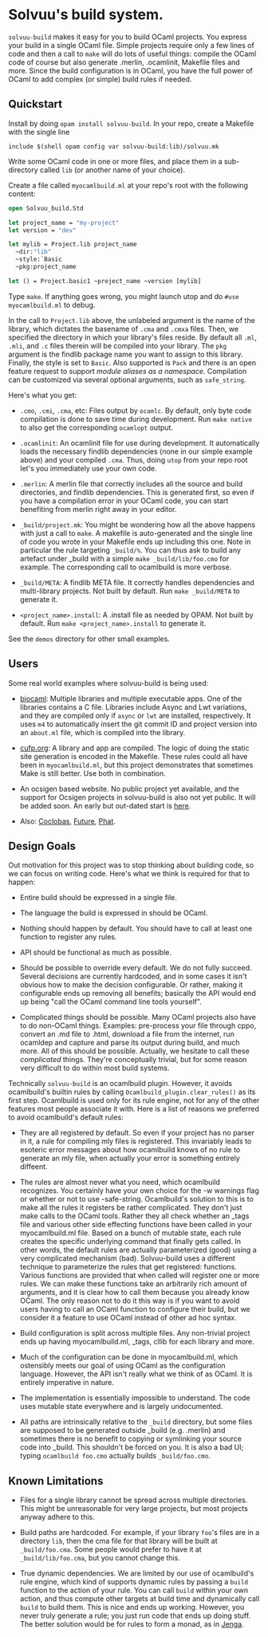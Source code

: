 # Solvuu's build system.

`solvuu-build` makes it easy for you to build OCaml projects. You
express your build in a single OCaml file. Simple projects require
only a few lines of code and then a call to `make` will do lots of
useful things: compile the OCaml code of course but also generate
.merlin, .ocamlinit, Makefile files and more. Since the build
configuration is in OCaml, you have the full power of OCaml to add
complex (or simple) build rules if needed.

## Quickstart
Install by doing `opam install solvuu-build`. In your repo, create a
Makefile with the single line

```make
include $(shell opam config var solvuu-build:lib)/solvuu.mk
```

Write some OCaml code in one or more files, and place them in a
sub-directory called `lib` (or another name of your choice).

Create a file called `myocamlbuild.ml` at your repo's root with the
following content:

```ocaml
open Solvuu_build.Std

let project_name = "my-project"
let version = "dev"

let mylib = Project.lib project_name
  ~dir:"lib"
  ~style:`Basic
  ~pkg:project_name

let () = Project.basic1 ~project_name ~version [mylib]
```

Type `make`. If anything goes wrong, you might launch utop and do
`#use myocamlbuild.ml` to debug.

In the call to `Project.lib` above, the unlabeled argument is the name
of the library, which dictates the basename of `.cma` and `.cmxa`
files. Then, we specified the directory in which your library's files
reside. By default all `.ml`, `.mli`, and `.c` files therein will be
compiled into your library. The `pkg` argument is the findlib package
name you want to assign to this library. Finally, the style is set to
`Basic`. Also supported is `Pack` and there is an open feature request
to support _module aliases as a namespace_. Compilation can be
customized via several optional arguments, such as `safe_string`.

Here's what you get:

- `.cmo`, `.cmi`, `.cma`, etc: Files output by `ocamlc`. By default,
  only byte code compilation is done to save time during
  development. Run `make native` to also get the corresponding
  `ocamlopt` output.

- `.ocamlinit`: An ocamlinit file for use during development. It
  automatically loads the necessary findlib dependencies (none in our
  simple example above) and your compiled `.cma`. Thus, doing `utop`
  from your repo root let's you immediately use your own code.

- `.merlin`: A merlin file that correctly includes all the source and
  build directories, and findlib dependencies. This is generated
  first, so even if you have a compilation error in your OCaml code,
  you can start benefiting from merlin right away in your editor.

- `_build/project.mk`: You might be wondering how all the above
  happens with just a call to `make`. A makefile is auto-generated and
  the single line of code you wrote in your Makefile ends up including
  this one. Note in particular the rule targeting `_build/%`. You can
  thus ask to build any artefact under _build with a simple `make
  _build/lib/foo.cmo` for example. The corresponding call to
  ocamlbuild is more verbose.

- `_build/META`: A findlib META file. It correctly handles
  dependencies and multi-library projects. Not built by default. Run
  `make _build/META` to generate it.

- `<project_name>.install`: A .install file as needed by OPAM. Not
  built by default. Run `make <project_name>.install` to generate it.

See the `demos` directory for other small examples.

## Users
Some real world examples where solvuu-build is being used:

- [biocaml](https://github.com/biocaml/biocaml/): Multiple libraries
  and multiple executable apps. One of the libraries contains a C
  file. Libraries include Async and Lwt variations, and they are
  compiled only if `async` or `lwt` are installed, respectively. It
  uses `m4` to automatically insert the git commit ID and project
  version into an `about.ml` file, which is compiled into the library.

- [cufp.org](https://github.com/CUFP/cufp.org): A library and app are
  compiled. The logic of doing the static site generation is encoded
  in the Makefile. These rules could all have been in
  `myocamlbuild.ml`, but this project demonstrates that sometimes Make
  is still better. Use both in combination.

- An ocsigen based website. No public project yet available, and the
  support for Ocsigen projects in solvuu-build is also not yet
  public. It will be added soon. An early but out-dated start is
  [here](https://github.com/agarwal/eliom-site-build).

- Also: [Coclobas](https://github.com/hammerlab/coclobas),
  [Future](https://github.com/solvuu/future),
  [Phat](https://github.com/solvuu/phat).


## Design Goals
Out motivation for this project was to stop thinking about building
code, so we can focus on writing code. Here's what we think is
required for that to happen:

- Entire build should be expressed in a single file.

- The language the build is expressed in should be OCaml.

- Nothing should happen by default. You should have to call at least
  one function to register any rules.

- API should be functional as much as possible.

- Should be possible to override every default. We do not fully
  succeed. Several decisions are currently hardcoded, and in some
  cases it isn't obvious how to make the decision configurable. Or
  rather, making it configurable ends up removing all benefits;
  basically the API would end up being "call the OCaml command line
  tools yourself".

- Complicated things should be possible. Many OCaml projects also have
  to do non-OCaml things. Examples: pre-process your file through
  cppo, convert an .md file to .html, download a file from the
  internet, run ocamldep and capture and parse its output during
  build, and much more. All of this should be possible. Actually, we
  hesitate to call these _complicated_ things. They're conceptually
  trivial, but for some reason very difficult to do within most build
  systems.

Technically `solvuu-build` is an ocamlbuild plugin. However, it avoids
ocamlbuild's builtin rules by calling
`Ocamlbuild_plugin.clear_rules()` as its first step. Ocamlbuild is
used only for its rule engine, not for any of the other features most
people associate it with. Here is a list of reasons we preferred to
avoid ocamlbuild's default rules:

- They are all registered by default. So even if your project has no
  parser in it, a rule for compiling mly files is registered. This
  invariably leads to esoteric error messages about how ocamlbuild
  knows of no rule to generate an mly file, when actually your error
  is something entirely diffeent.

- The rules are almost never what you need, which ocamlbuild
  recognizes. You certainly have your own choice for the -w warnings
  flag or whether or not to use -safe-string. Ocamlbuild's solution to
  this is to make all the rules it registers be rather
  complicated. They don't just make calls to the OCaml tools. Rather
  they all check whether an _tags file and various other side
  effecting functions have been called in your myocamlbuild.ml
  file. Based on a bunch of mutable state, each rule creates the
  specific underlying command that finally gets called. In other
  words, the default rules are actually parameterized (good) using a
  very complicated mechanism (bad). Solvuu-build uses a different
  technique to parameterize the rules that get registered:
  functions. Various functions are provided that when called will
  register one or more rules. We can make these functions take an
  arbitrarily rich amount of arguments, and it is clear how to call
  them because you already know OCaml. The only reason not to do it
  this way is if you want to avoid users having to call an OCaml
  function to configure their build, but we consider it a feature to
  use OCaml instead of other ad hoc syntax.

- Build configuration is split across multiple files. Any non-trivial
  project ends up having myocamlbuild.ml, _tags, cllib for each
  library and more.

- Much of the configuration can be done in myocamlbuild.ml, which
  ostensibly meets our goal of using OCaml as the configuration
  language. However, the API isn't really what we think of as
  OCaml. It is entirely imperative in nature.

- The implementation is essentially impossible to understand. The code
  uses mutable state everywhere and is largely undocumented.

- All paths are intrinsically relative to the `_build` directory, but
  some files are supposed to be generated outside _build
  (e.g. .merlin) and sometimes there is no benefit to copying or
  symlinking your source code into _build. This shouldn't be forced on
  you. It is also a bad UI; typing `ocamlbuild foo.cmo` actually
  builds `_build/foo.cmo`.


## Known Limitations

- Files for a single library cannot be spread across multiple
  directories. This might be unreasonable for very large projects, but
  most projects anyway adhere to this.

- Build paths are hardcoded. For example, if your library `foo`'s
  files are in a directory `lib`, then the cma file for that library
  will be built at `_build/foo.cma`. Some people would prefer to have
  it at `_build/lib/foo.cma`, but you cannot change this.

- True dynamic dependencies. We are limited by our use of ocamlbuild's
  rule engine, which kind of supports dynamic rules by passing a
  `build` function to the action of your rule. You can call `build`
  within your own action, and thus compute other targets at build
  time and dynamically call `build` to build them. This is nice and
  ends up working. However, you never truly generate a rule; you just
  run code that ends up doing stuff. The better solution would be for
  rules to form a monad, as in
  [Jenga](https://github.com/janestreet/jenga).
